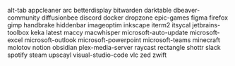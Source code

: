 alt-tab
appcleaner
arc
betterdisplay
bitwarden
darktable
dbeaver-community
diffusionbee
discord
docker
dropzone
epic-games
figma
firefox
gimp
handbrake
hiddenbar
imageoptim
inkscape
iterm2
itsycal
jetbrains-toolbox
keka
latest
maccy
macwhisper
microsoft-auto-update
microsoft-excel
microsoft-outlook
microsoft-powerpoint
microsoft-teams
minecraft
molotov
notion
obsidian
plex-media-server
raycast
rectangle
shottr
slack
spotify
steam
upscayl
visual-studio-code
vlc
zed
zwift
